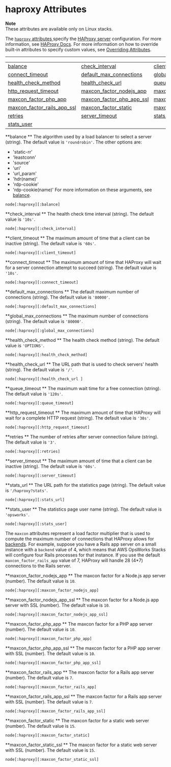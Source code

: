# haproxy Attributes<a name="attributes-recipes-haproxy"></a>

**Note**  
These attributes are available only on Linux stacks\.

The [`haproxy` attributes ](https://github.com/aws/opsworks-cookbooks/blob/release-chef-11.10/haproxy/attributes/default.rb)specify the [HAProxy server](http://haproxy.1wt.eu/) configuration\. For more information, see [HAProxy Docs](http://cbonte.github.io/haproxy-dconv/configuration-1.5.html)\. For more information on how to override built\-in attributes to specify custom values, see [Overriding Attributes](workingcookbook-attributes.md)\.


****  

|  |  |  | 
| --- |--- |--- |
| [balance ](#attributes-recipes-haproxy-balance) | [check\_interval ](#attributes-recipes-haproxy-interval) | [client\_timeout ](#attributes-recipes-haproxy-client-timeout) | 
| [connect\_timeout ](#attributes-recipes-haproxy-connect-timeout) | [default\_max\_connections ](#attributes-recipes-haproxy-default-max) | [global\_max\_connections ](#attributes-recipes-haproxy-global-max) | 
| [health\_check\_method ](#attributes-recipes-haproxy-health-method) | [health\_check\_url ](#attributes-recipes-haproxy-health-url) | [queue\_timeout ](#attributes-recipes-haproxy-queue-timeout) | 
| [http\_request\_timeout ](#attributes-recipes-haproxy-http-timeout) | [maxcon\_factor\_nodejs\_app ](#attributes-recipes-haproxy-nodejs-app) | [maxcon\_factor\_nodejs\_app\_ssl ](#attributes-recipes-haproxy-nodejs-ssl) | 
| [maxcon\_factor\_php\_app ](#attributes-recipes-haproxy-php-app) | [maxcon\_factor\_php\_app\_ssl ](#attributes-recipes-haproxy-php-ssl) | [maxcon\_factor\_rails\_app ](#attributes-recipes-haproxy-rails-app) | 
| [maxcon\_factor\_rails\_app\_ssl ](#attributes-recipes-haproxy-rails-ssl) | [maxcon\_factor\_static ](#attributes-recipes-haproxy-static-app) | [maxcon\_factor\_static\_ssl ](#attributes-recipes-haproxy-static-ssl) | 
| [retries ](#attributes-recipes-haproxy-retries) | [server\_timeout ](#attributes-recipes-haproxy-server-timeout) | [stats\_url ](#attributes-recipes-haproxy-stats-url) | 
| [stats\_user ](#attributes-recipes-haproxy-user) |  |  | 

**balance **  <a name="attributes-recipes-haproxy-balance"></a>
The algorithm used by a load balancer to select a server \(string\)\. The default value is `'roundrobin'`\. The other options are:  
+ 'static\-rr'
+ 'leastconn'
+ 'source'
+ 'uri'
+ 'url\_param'
+ 'hdr\(name\)'
+ 'rdp\-cookie'
+ 'rdp\-cookie\(name\)'
For more information on these arguments, see [balance](http://cbonte.github.io/haproxy-dconv/configuration-1.5.html)\.  

```
node[:haproxy][:balance]
```

**check\_interval **  <a name="attributes-recipes-haproxy-interval"></a>
The health check time interval \(string\)\. The default value is `'10s'`\.  

```
node[:haproxy][:check_interval]
```

**client\_timeout **  <a name="attributes-recipes-haproxy-client-timeout"></a>
The maximum amount of time that a client can be inactive \(string\)\. The default value is `'60s'`\.  

```
node[:haproxy][:client_timeout]
```

**connect\_timeout **  <a name="attributes-recipes-haproxy-connect-timeout"></a>
The maximum amount of time that HAProxy will wait for a server connection attempt to succeed \(string\)\. The default value is `'10s'`\.  

```
node[:haproxy][:connect_timeout]
```

**default\_max\_connections **  <a name="attributes-recipes-haproxy-default-max"></a>
The default maximum number of connections \(string\)\. The default value is `'80000'`\.  

```
node[:haproxy][:default_max_connections]
```

**global\_max\_connections **  <a name="attributes-recipes-haproxy-global-max"></a>
The maximum number of connections \(string\)\. The default value is `'80000'`\.  

```
node[:haproxy][:global_max_connections]
```

**health\_check\_method **  <a name="attributes-recipes-haproxy-health-method"></a>
The health check method \(string\)\. The default value is `'OPTIONS'`\.  

```
node[:haproxy][:health_check_method]
```

**health\_check\_url **  <a name="attributes-recipes-haproxy-health-url"></a>
The URL path that is used to check servers' health \(string\)\. The default value is `'/'`\.  

```
node[:haproxy][:health_check_url ]
```

**queue\_timeout **  <a name="attributes-recipes-haproxy-queue-timeout"></a>
The maximum wait time for a free connection \(string\)\. The default value is `'120s'`\.  

```
node[:haproxy][:queue_timeout]
```

**http\_request\_timeout **  <a name="attributes-recipes-haproxy-http-timeout"></a>
The maximum amount of time that HAProxy will wait for a complete HTTP request \(string\)\. The default value is `'30s'`\.  

```
node[:haproxy][:http_request_timeout]
```

**retries **  <a name="attributes-recipes-haproxy-retries"></a>
The number of retries after server connection failure \(string\)\. The default value is `'3'`\.  

```
node[:haproxy][:retries]
```

**server\_timeout **  <a name="attributes-recipes-haproxy-server-timeout"></a>
The maximum amount of time that a client can be inactive \(string\)\. The default value is `'60s'`\.  

```
node[:haproxy][:server_timeout]
```

**stats\_url **  <a name="attributes-recipes-haproxy-stats-url"></a>
The URL path for the statistics page \(string\)\. The default value is `'/haproxy?stats'`\.  

```
node[:haproxy][:stats_url]
```

**stats\_user **  <a name="attributes-recipes-haproxy-user"></a>
The statistics page user name \(string\)\. The default value is `'opsworks'`\.  

```
node[:haproxy][:stats_user]
```

The `maxcon` attributes represent a load factor multiplier that is used to compute the maximum number of connections that HAProxy allows for [backends](attributes-json-opsworks-instance.md#attributes-json-opsworks-instance-backends)\. For example, suppose you have a Rails app server on a small instance with a `backend` value of 4, which means that AWS OpsWorks Stacks will configure four Rails processes for that instance\. If you use the default `maxcon_factor_rails_app` value of 7, HAProxy will handle 28 \(4\*7\) connections to the Rails server\.

**maxcon\_factor\_nodejs\_app **  <a name="attributes-recipes-haproxy-nodejs-app"></a>
The maxcon factor for a Node\.js app server \(number\)\. The default value is `10`\.  

```
node[:haproxy][:maxcon_factor_nodejs_app]
```

**maxcon\_factor\_nodejs\_app\_ssl **  <a name="attributes-recipes-haproxy-nodejs-ssl"></a>
The maxcon factor for a Node\.js app server with SSL \(number\)\. The default value is `10`\.  

```
node[:haproxy][:maxcon_factor_nodejs_app_ssl]
```

**maxcon\_factor\_php\_app **  <a name="attributes-recipes-haproxy-php-app"></a>
The maxcon factor for a PHP app server \(number\)\. The default value is `10`\.  

```
node[:haproxy][:maxcon_factor_php_app]
```

**maxcon\_factor\_php\_app\_ssl **  <a name="attributes-recipes-haproxy-php-ssl"></a>
The maxcon factor for a PHP app server with SSL \(number\)\. The default value is `10`\.  

```
node[:haproxy][:maxcon_factor_php_app_ssl]
```

**maxcon\_factor\_rails\_app **  <a name="attributes-recipes-haproxy-rails-app"></a>
The maxcon factor for a Rails app server \(number\)\. The default value is `7`\.  

```
node[:haproxy][:maxcon_factor_rails_app]
```

**maxcon\_factor\_rails\_app\_ssl **  <a name="attributes-recipes-haproxy-rails-ssl"></a>
The maxcon factor for a Rails app server with SSL \(number\)\. The default value is `7`\.  

```
node[:haproxy][:maxcon_factor_rails_app_ssl]
```

**maxcon\_factor\_static **  <a name="attributes-recipes-haproxy-static-app"></a>
The maxcon factor for a static web server \(number\)\. The default value is `15`\.  

```
node[:haproxy][:maxcon_factor_static]
```

**maxcon\_factor\_static\_ssl **  <a name="attributes-recipes-haproxy-static-ssl"></a>
The maxcon factor for a static web server with SSL \(number\)\. The default value is `15`\.  

```
node[:haproxy][:maxcon_factor_static_ssl]
```